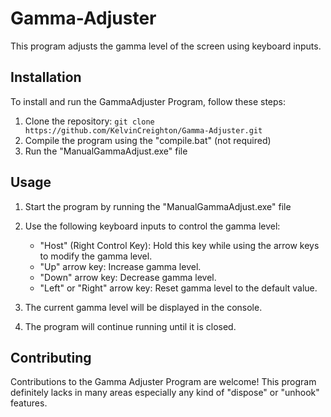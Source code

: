 # Gamma-Adjuster

This program adjusts the gamma level of the screen using keyboard inputs.

## Installation

To install and run the GammaAdjuster Program, follow these steps:

1. Clone the repository: `git clone https://github.com/KelvinCreighton/Gamma-Adjuster.git`
2. Compile the program using the "compile.bat" (not required)
3. Run the "ManualGammaAdjust.exe" file

## Usage

1. Start the program by running the "ManualGammaAdjust.exe" file
2. Use the following keyboard inputs to control the gamma level:
   - "Host" (Right Control Key): Hold this key while using the arrow keys to modify the gamma level.
   - "Up" arrow key: Increase gamma level.
   - "Down" arrow key: Decrease gamma level.
   - "Left" or "Right" arrow key: Reset gamma level to the default value.
   
3. The current gamma level will be displayed in the console.
4. The program will continue running until it is closed.

## Contributing

Contributions to the Gamma Adjuster Program are welcome! This program definitely lacks in many areas especially any kind of "dispose" or "unhook" features.
